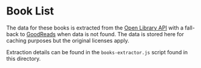 
# Book List

The data for these books is extracted from the [Open Library API](https://openlibrary.org/) with a 
fall-back to [GoodReads](https://www.goodreads.com/) when data is not found. The data is stored here
for caching purposes but the original licenses apply.

Extraction details can be found in the `books-extractor.js` script found in this directory.

